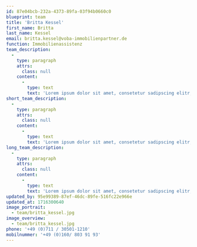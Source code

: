 ```yaml
---
id: 87e04bcb-232a-4373-89fa-03f94b0660c0
blueprint: team
title: 'Britta Kessel'
first_name: Britta
last_name: Kessel
email: britta.kessel@voba-immobilienpartner.de
function: Immobilienassistenz
team_description:
  -
    type: paragraph
    attrs:
      class: null
    content:
      -
        type: text
        text: 'Lorem ipsum dolor sit amet, consetetur sadipscing elitr, sed diam nonumy eirmod tempor invidunt ut labore et dolore magna aliquyam erat, sed diam voluptua. At vero eos et accusam et justo duo dolores et ea rebum. Stet clita kasd gubergren, no sea takimata sanctus est Lorem ipsum dolor sit amet.'
short_team_description:
  -
    type: paragraph
    attrs:
      class: null
    content:
      -
        type: text
        text: 'Lorem ipsum dolor sit amet, consetetur sadipscing elitr, sed diam nonumy eirmod tempor invidunt ut labore et dolore magna aliquyam erat, sed diam voluptua. At vero eos et accusam et justo duo dolores et ea rebum. Stet clita kasd gubergren, no sea takimata sanctus est Lorem ipsum dolor sit amet.'
long_team_description:
  -
    type: paragraph
    attrs:
      class: null
    content:
      -
        type: text
        text: 'Lorem ipsum dolor sit amet, consetetur sadipscing elitr, sed diam nonumy eirmod tempor invidunt ut labore et dolore magna aliquyam erat, sed diam voluptua. At vero eos et accusam et justo duo dolores et ea rebum. Stet clita kasd gubergren, no sea takimata sanctus est Lorem ipsum dolor sit amet.'
updated_by: 95e99389-87ef-46dc-89fe-516fc22e966e
updated_at: 1716300640
image_portrait:
  - team/britta_kessel.jpg
image_overview:
  - team/britta_kessel.jpg
phone: '+49 (0)711 / 30501-1210'
mobilnummer: '+49 (0)160/ 803 91 93'
---
```

